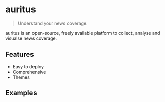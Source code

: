 # auritus

> Understand your news coverage.

auritus is an open-source, freely available platform to collect, analyse and visualse news coverage. 

## Features

- Easy to deploy
- Comprehensive
- Themes

## Examples